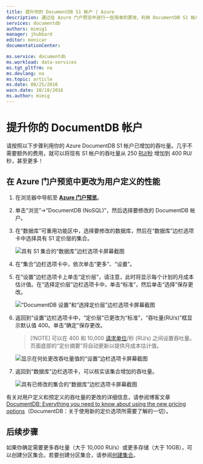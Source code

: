 ```yaml
---
title: 提升你的 DocumentDB S1 帐户 | Azure
description: 通过在 Azure 门户预览中进行一些简单的更改，利用 DocumentDB S1 帐户中增加的吞吐量。
services: documentdb
authors: mimig1
manager: jhubbard
editor: monicar
documentationCenter: 

ms.service: documentdb
ms.workload: data-services
ms.tgt_pltfrm: na
ms.devlang: na
ms.topic: article
ms.date: 08/25/2016
wacn.date: 10/18/2016
ms.author: mimig
---
```


# 提升你的 DocumentDB 帐户

请按照以下步骤利用你的 Azure DocumentDB S1 帐户已增加的吞吐量。几乎不需要额外的费用，就可以将现有 S1 帐户的吞吐量从 250 [RU/秒](./documentdb-request-units.md) 增加到 400 RU/秒，甚至更多！

## 在 Azure 门户预览中更改为用户定义的性能

1. 在浏览器中导航至 [**Azure 门户预览**](https://portal.azure.cn)。
2. 单击“浏览”->“DocumentDB (NoSQL)”，然后选择要修改的 DocumentDB 帐户。
3. 在“数据库”可重用功能区中，选择要修改的数据库，然后在“数据库”边栏选项卡中选择具有 S1 定价层的集合。

      ![具有 S1 集合的“数据库”边栏选项卡屏幕截图](./media/documentdb-supercharge-your-account/documentdb-change-performance-S1.png)  

4. 在“集合”边栏选项卡中，依次单击“更多”、“设置”。
5. 在“设置”边栏选项卡上单击“定价层”，请注意，此时将显示每个计划的月成本估计值。在“选择定价层”边栏选项卡中，单击“标准”，然后单击“选择”保存更改。

      ![“DocumentDB 设置”和“选择定价层”边栏选项卡屏幕截图](./media/documentdb-supercharge-your-account/documentdb-change-performance.png)  

6. 返回到“设置”边栏选项卡中，“定价层”已更改为“标准”，“吞吐量(RU/s)”框显示默认值 400。单击“确定”保存更改。

    > [!NOTE] 可以在 400 和 10,000 [请求单位](./documentdb-request-units.md)/秒 (RU/s) 之间设置吞吐量。页面底部的“定价摘要”将自动更新以提供月成本估计值。

    ![显示在何处更改吞吐量值的“设置”边栏选项卡屏幕截图](./media/documentdb-supercharge-your-account/documentdb-change-performance-set-thoughput.png)  

8. 返回到“数据库”边栏选项卡，可以核实该集合增加的吞吐量。

    ![具有已修改的集合的“数据库”边栏选项卡屏幕截图](./media/documentdb-supercharge-your-account/documentdb-change-performance-confirmation.png)  

有关对用户定义和预定义的吞吐量的更改的详细信息，请参阅博客文章 [DocumentDB: Everything you need to know about using the new pricing options](https://azure.microsoft.com/blog/documentdb-use-the-new-pricing-options-on-your-existing-collections/)（DocumentDB：关于使用新的定价选项所需要了解的一切）。

## 后续步骤

如果你确定需要更多吞吐量（大于 10,000 RU/s）或更多存储（大于 10GB），可以创建分区集合。若要创建分区集合，请参阅[创建集合](./documentdb-create-collection.md)。

<!---HONumber=Mooncake_1010_2016-->
